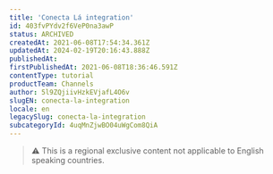 ```yaml
---
title: 'Conecta Lá integration'
id: 403fvPYdv2f6VeP0na3awP
status: ARCHIVED
createdAt: 2021-06-08T17:54:34.361Z
updatedAt: 2024-02-19T20:16:43.888Z
publishedAt: 
firstPublishedAt: 2021-06-08T18:36:46.591Z
contentType: tutorial
productTeam: Channels
author: 5l9ZQjiivHzkEVjafL4O6v
slugEN: conecta-la-integration
locale: en
legacySlug: conecta-la-integration
subcategoryId: 4uqMnZjwBO04uWgCom8QiA
---
```


>⚠️ This is a regional exclusive content not applicable to 
> English speaking countries.
